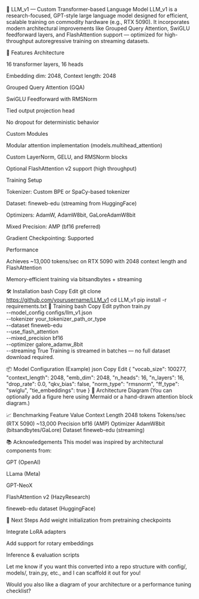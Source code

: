 🧠 LLM_v1 — Custom Transformer-based Language Model
LLM_v1 is a research-focused, GPT-style large language model designed for efficient, scalable training on commodity hardware (e.g., RTX 5090). It incorporates modern architectural improvements like Grouped Query Attention, SwiGLU feedforward layers, and FlashAttention support — optimized for high-throughput autoregressive training on streaming datasets.

🚀 Features
Architecture

16 transformer layers, 16 heads

Embedding dim: 2048, Context length: 2048

Grouped Query Attention (GQA)

SwiGLU Feedforward with RMSNorm

Tied output projection head

No dropout for deterministic behavior

Custom Modules

Modular attention implementation (models.multihead_attention)

Custom LayerNorm, GELU, and RMSNorm blocks

Optional FlashAttention v2 support (high throughput)

Training Setup

Tokenizer: Custom BPE or SpaCy-based tokenizer

Dataset: fineweb-edu (streaming from HuggingFace)

Optimizers: AdamW, AdamW8bit, GaLoreAdamW8bit

Mixed Precision: AMP (bf16 preferred)

Gradient Checkpointing: Supported

Performance

Achieves ~13,000 tokens/sec on RTX 5090 with 2048 context length and FlashAttention

Memory-efficient training via bitsandbytes + streaming

🛠 Installation
bash
Copy
Edit
git clone https://github.com/yourusername/LLM_v1
cd LLM_v1
pip install -r requirements.txt
🧪 Training
bash
Copy
Edit
python train.py \
    --model_config configs/llm_v1.json \
    --tokenizer your_tokenizer_path_or_type \
    --dataset fineweb-edu \
    --use_flash_attention \
    --mixed_precision bf16 \
    --optimizer galore_adamw_8bit \
    --streaming True
Training is streamed in batches — no full dataset download required.

📦 Model Configuration (Example)
json
Copy
Edit
{
  "vocab_size": 100277,
  "context_length": 2048,
  "emb_dim": 2048,
  "n_heads": 16,
  "n_layers": 16,
  "drop_rate": 0.0,
  "qkv_bias": false,
  "norm_type": "rmsnorm",
  "ff_type": "swiglu",
  "tie_embeddings": true
}
🧠 Architecture Diagram
(You can optionally add a figure here using Mermaid or a hand-drawn attention block diagram.)

📈 Benchmarking
Feature	Value
Context Length	2048 tokens
Tokens/sec (RTX 5090)	~13,000
Precision	bf16 (AMP)
Optimizer	AdamW8bit (bitsandbytes/GaLore)
Dataset	fineweb-edu (streaming)

📚 Acknowledgements
This model was inspired by architectural components from:

GPT (OpenAI)

LLama (Meta)

GPT-NeoX

FlashAttention v2 (HazyResearch)

fineweb-edu dataset (HuggingFace)

🧩 Next Steps
 Add weight initialization from pretraining checkpoints

 Integrate LoRA adapters

 Add support for rotary embeddings

 Inference & evaluation scripts

Let me know if you want this converted into a repo structure with config/, models/, train.py, etc., and I can scaffold it out for you!

Would you also like a diagram of your architecture or a performance tuning checklist?
